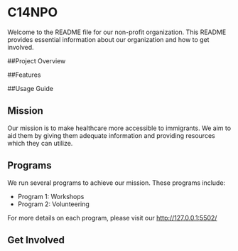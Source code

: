 # C14NPO
Welcome to the README file for our non-profit organization. This README provides essential information about our organization and how to get involved.


##Project Overview

##Features

##Usage Guide

## Mission

Our mission is to make healthcare more accessible to immigrants. We aim to aid them by giving them adequate information and providing resources which they can utilize.

## Programs

We run several programs to achieve our mission. These programs include:

- Program 1: Workshops
- Program 2: Volunteering

For more details on each program, please visit our http://127.0.0.1:5502/

## Get Involved
